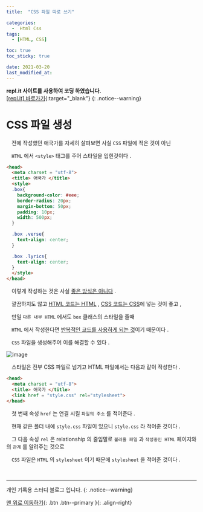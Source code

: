 ```yaml
---
title:  "CSS 파일 따로 쓰기" 

categories:
  -  Html Css
tags:
  - [HTML, CSS]

toc: true
toc_sticky: true

date: 2021-03-20
last_modified_at: 
---
```

**repl.it 사이트를 사용하여 코딩 하였습니다.**   
[[repl.it] 바로가기](https://replit.com/){:target="_blank"}
{: .notice--warning}

# CSS 파일 생성

　전에 작성했던 애국가를 자세히 살펴보면 사실 `CSS` 파일에 적은 것이 아닌 

　`HTML` 에서 `<style>` 태그를 주어 스타일을 입힌것이다 .

```html
<head>
  <meta charset = "utf-8">
  <title> 애국가 </title>
  <style>
  .box{
    background-color: #eee;
    border-radius: 20px;
    margin-bottom: 50px;
    padding: 10px;
    width: 500px;
  }

  .box .verse{
    text-align: center;
  }

  .box .lyrics{
    text-align: center;
  }
  </style>
</head>
```

　이렇게 작성하는 것은 사실 <u>좋은 방식은 아니다</u> . 

　깔끔하지도 않고 <u>HTML 코드는 HTML</u> , <u>CSS 코드는 CSS</u>에 넣는 것이 좋고 ,

　만일 `다른 내부 HTML` 에서도 `box` 클래스의 스타일을 줄때 

　`HTML` 에서 작성한다면 <u>반복적인 코드를 사용하게 되는 것</u>이기 때문이다 .

　`CSS` 파일을 생성해주어 이를 해결할 수 있다 . 

![image](https://user-images.githubusercontent.com/50429028/111862434-acad3980-8998-11eb-849b-24697d29745d.png)

　스타일은 전부 CSS 파일로 넘기고 HTML 파일에서는 다음과 같이 작성한다 . 
```html
<head>
  <meta charset = "utf-8">
  <title> 애국가 </title>
  <link href = "style.css" rel="stylesheet">
</head>
```

　첫 번째 속성 `href` 는 연결 시킬 `파일의 주소` 를 적어준다 . 

　현재 같은 폴더 내에 `style.css` 파일이 있으니 `style.css` 라 적어준 것이다 .

　그 다음 속성 `rel` 은 relationship 의 줄임말로 `불러올 파일` 과 `작성중인 HTML` 페이지와의 `관계` 를 알려주는 것으로 

　`CSS` 파일은 `HTML` 의 `stylesheet` 이기 때문에 `stylesheet` 을 적어준 것이다 .

<br>

***

개인 기록용 스터디 블로그 입니다.
{: .notice--warning}

[맨 위로 이동하기](#){: .btn .btn--primary }{: .align-right}